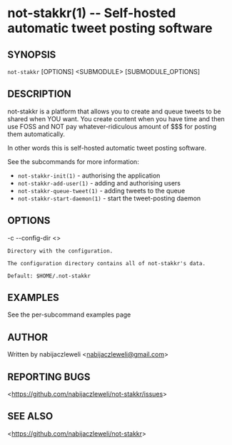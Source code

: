 not-stakkr(1) -- Self-hosted automatic tweet posting software
=============================================================

## SYNOPSIS

`not-stakkr` [OPTIONS] &lt;SUBMODULE&gt; [SUBMODULE_OPTIONS]

## DESCRIPTION

not-stakkr is a platform that allows you to create and queue tweets to be
shared when YOU want. You create content when you have time and then use FOSS
and NOT pay whatever-ridiculous amount of $$$ for posting them automatically.

In other words this is self-hosted automatic tweet posting software.

See the subcommands for more information:

  * `not-stakkr-init(1)` - authorising the application
  * `not-stakkr-add-user(1)` - adding and authorising users
  * `not-stakkr-queue-tweet(1)` - adding tweets to the queue
  * `not-stakkr-start-daemon(1)` - start the tweet-posting daemon

## OPTIONS

  -c --config-dir &lt;<algorithm>&gt;

    Directory with the configuration.

    The configuration directory contains all of not-stakkr's data.

    Default: $HOME/.not-stakkr

## EXAMPLES

  See the per-subcommand examples page

## AUTHOR

Written by nabijaczleweli &lt;<nabijaczleweli@gmail.com>&gt;

## REPORTING BUGS

&lt;<https://github.com/nabijaczleweli/not-stakkr/issues>&gt;

## SEE ALSO

&lt;<https://github.com/nabijaczleweli/not-stakkr>&gt;
